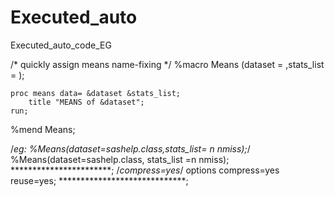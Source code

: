 # Executed_auto
Executed_auto_code_EG

/* quickly assign means name-fixing */
%macro Means (dataset = 
			,stats_list = );

	proc means data= &dataset &stats_list;
		title "MEANS of &dataset";
	run;

%mend Means;


/*eg: %Means(dataset=sashelp.class,stats_list= n nmiss);*/
%Means(dataset=sashelp.class, stats_list =n nmiss);
***********************;
/*compress=yes*/
options compress=yes reuse=yes;
*****************************;
